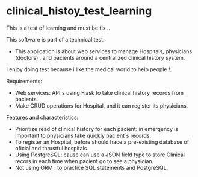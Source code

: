 # clinical_histoy_test_learning
This is a test of learning and must be fix ..

This software is part of a technical test. 

- This application is about web services to manage Hospitals, physicians (doctors) , and pacients around a centralized clinical history system.
 
I enjoy doing test because i like the medical world to help people !.

Requirements:
- Web services: API´s using Flask to take clinical history records from pacients.
- Make CRUD operations for Hospital, and it can register its physicians.

Features and characteristics:
- Prioritize read of clinical history for each pacient: in emergency is important to physicians take quickly pacient´s records.
- To register an Hospital, before should hace a pre-existing database of oficial and thrustful hospitals.
- Using PostgreSQL: cause can use a JSON field type to store Clinical recors in each time when pacient go to see a physician. 
- Not using ORM : to practice SQL statements and PostgreSQL.

